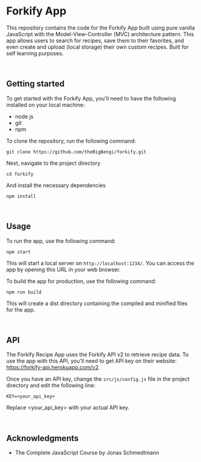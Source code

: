 # Forkify App

This repository contains the code for the Forkify App built using pure vanilla JavaScript with the Model-View-Controller (MVC) architecture pattern. This app allows users to search for recipes, save them to their favorites, and even create and upload (local storage) their own custom recipes.
Built for self learning purposes.

<br />

## Getting started

To get started with the Forkify App, you'll need to have the following installed on your local machine:

- node js
- git
- npm

To clone the repository, run the following command:

```
git clone https://github.com/theBigBengi/forkify.git
```

Next, navigate to the project directory

```
cd forkify
```

And install the necessary dependencies

```
npm install
```

<br />

## Usage

To run the app, use the following command:

```
npm start
```

This will start a local server on `http://localhost:1234/`. You can access the app by opening this URL in your web browser.

To build the app for production, use the following command:

```
npm run build
```

This will create a dist directory containing the compiled and minified files for the app.

<br />

## API

The Forkify Recipe App uses the Forkify API v2 to retrieve recipe data. To use the app with this API, you'll need to get API key on their website: https://forkify-api.herokuapp.com/v2.

Once you have an API key, change the
`src/js/config.js`
file in the project directory and edit the following line:

```
KEY=<your_api_key>
```

Replace <your_api_key> with your actual API key.

<br />

## Acknowledgments

- The Complete JavaScript Course by Jonas Schmedtmann
